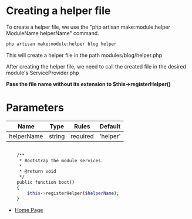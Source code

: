 # Creating a helper file

To create a helper file, we use the "php artisan make:module:helper ModuleName helperName" command.

``` bash
php artisan make:module:helper blog helper
```

This will create a helper file in the path modules/blog/helper.php

After creating the helper file, we need to call the created file in the desired module's ServiceProvider.php

**Pass the file name without its extension to $this->registerHelper()**

# Parameters

| Name | Type | Rules | Default |
| ---  | ---  |  ---  |   ---   |
| helperName | string | required | 'helper' |

``` bash

    /**
     * Bootstrap the module services.
     *
     * @return void
     */
    public function boot()
    {
        $this->registerHelper($helperName);
    }

```

- [Home Page](https://idel327.github.io/laravel-modular)